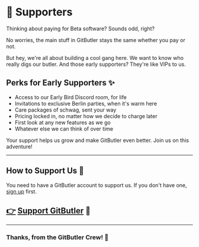 # 🧡 Supporters

Thinking about paying for Beta software? Sounds odd, right?

No worries, the main stuff in GitButler stays the same whether you pay or not.

But hey, we're all about building a cool gang here. We want to know who really digs our butler. And those early supporters? They're like VIPs to us.

## Perks for Early Supporters ✨

* Access to our Early Bird Discord room, for life
* Invitations to exclusive Berlin parties, when it's warm here
* Care packages of schwag, sent your way
* Pricing locked in, no matter how we decide to charge later
* First look at any new features as we go
* Whatever else we can think of over time

Your support helps us grow and make GitButler even better. Join us on this adventure!

***

## How to Support Us 🎩

You need to have a GitButler account to support us. If you don't have one, [sign up](https://app.gitbutler.com) first.

## [👉](https://emojipedia.org/backhand-index-pointing-right) [Support GitButler](https://app.gitbutler.com/supporter) 🌟

***

### Thanks, from the GitButler Crew! 💙
